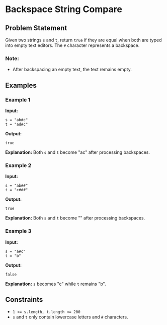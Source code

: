 # Backspace String Compare

## Problem Statement
Given two strings `s` and `t`, return `true` if they are equal when both are typed into empty text editors. The `#` character represents a backspace.

### Note:
- After backspacing an empty text, the text remains empty.

## Examples

### Example 1
**Input:**
```
s = "ab#c"
t = "ad#c"
```
**Output:**
```
true
```
**Explanation:**
Both `s` and `t` become "ac" after processing backspaces.

### Example 2
**Input:**
```
s = "ab##"
t = "c#d#"
```
**Output:**
```
true
```
**Explanation:**
Both `s` and `t` become "" after processing backspaces.

### Example 3
**Input:**
```
s = "a#c"
t = "b"
```
**Output:**
```
false
```
**Explanation:**
`s` becomes "c" while `t` remains "b".

## Constraints
- `1 <= s.length, t.length <= 200`
- `s` and `t` only contain lowercase letters and `#` characters.